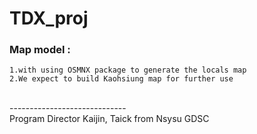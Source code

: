 # TDX_proj


### Map model  : 
	1.with using OSMNX package to generate the locals map 
	2.We expect to build Kaohsiung map for further use











<br/>
-----------------------------<br/>
Program Director Kaijin, Taick  from Nsysu GDSC

 

